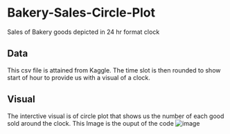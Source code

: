 # Bakery-Sales-Circle-Plot
Sales of Bakery goods depicted in 24 hr format clock 

## Data 
This csv file is attained from Kaggle. The time slot is then rounded to show start of hour to provide us with a visual of a clock.

## Visual 

The interctive visual is of circle plot that shows us the number of each good sold around the clock.
This Image is the ouput of the code 
![image](https://github.com/hazyazy/Bakery-Sales-Circle-Plot/assets/31785870/bd713888-d243-42c6-9780-b6152ded41fc)

